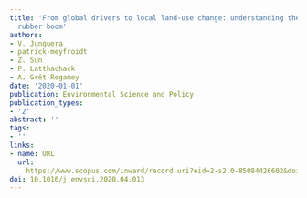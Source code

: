 ```yaml
---
title: 'From global drivers to local land-use change: understanding the northern Laos
  rubber boom'
authors:
- V. Junquera
- patrick-meyfroidt
- Z. Sun
- P. Latthachack
- A. Grêt-Regamey
date: '2020-01-01'
publication: Environmental Science and Policy
publication_types:
- '2'
abstract: ''
tags:
- ''
links:
- name: URL
  url: 
    https://www.scopus.com/inward/record.uri?eid=2-s2.0-85084426602&doi=10.1016%2fj.envsci.2020.04.013&partnerID=40&md5=75ef119a365132d09bb68d58c4138304
doi: 10.1016/j.envsci.2020.04.013
---
```

